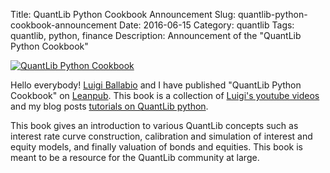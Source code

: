 Title: QuantLib Python Cookbook Announcement
Slug: quantlib-python-cookbook-announcement
Date: 2016-06-15
Category: quantlib
Tags: quantlib, python, finance
Description: Announcement of the "QuantLib Python Cookbook"

<a href="https://leanpub.com/quantlibpythoncookbook">
	<div class="center_img">
		<img alt="QuantLib Python Cookbook" 
			 src="https://s3.amazonaws.com/titlepages.leanpub.com/quantlibpythoncookbook/hero?1465967986" 
			 title= "QuantLib Python Cookbook">
	</div>
</a>

Hello everybody! [Luigi Ballabio](http://www.implementingquantlib.com/) and I have published "QuantLib Python Cookbook" 
on [Leanpub](https://leanpub.com/quantlibpythoncookbook). This book is a collection of 
[Luigi's youtube videos](https://www.youtube.com/playlist?list=PLu_PrO8j6XAvOAlZND9WUPwTHY_GYhJVr) and 
my blog posts [tutorials on QuantLib python](http://gouthamanbalaraman.com/blog/quantlib-python-tutorials-with-examples.html).

This book gives an introduction to various QuantLib concepts such as interest rate curve construction, calibration and
simulation of interest and equity models, and finally valuation of bonds and equities. This book is meant to be a resource for the 
QuantLib community at large.



